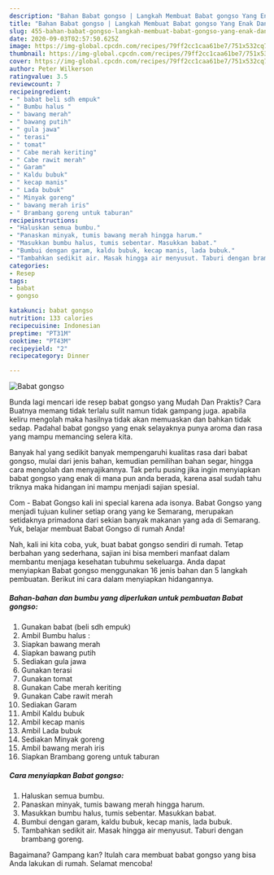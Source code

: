 ```yaml
---
description: "Bahan Babat gongso | Langkah Membuat Babat gongso Yang Enak Dan Mudah"
title: "Bahan Babat gongso | Langkah Membuat Babat gongso Yang Enak Dan Mudah"
slug: 455-bahan-babat-gongso-langkah-membuat-babat-gongso-yang-enak-dan-mudah
date: 2020-09-03T02:57:50.625Z
image: https://img-global.cpcdn.com/recipes/79ff2cc1caa61be7/751x532cq70/babat-gongso-foto-resep-utama.jpg
thumbnail: https://img-global.cpcdn.com/recipes/79ff2cc1caa61be7/751x532cq70/babat-gongso-foto-resep-utama.jpg
cover: https://img-global.cpcdn.com/recipes/79ff2cc1caa61be7/751x532cq70/babat-gongso-foto-resep-utama.jpg
author: Peter Wilkerson
ratingvalue: 3.5
reviewcount: 7
recipeingredient:
- " babat beli sdh empuk"
- " Bumbu halus "
- " bawang merah"
- " bawang putih"
- " gula jawa"
- " terasi"
- " tomat"
- " Cabe merah keriting"
- " Cabe rawit merah"
- " Garam"
- " Kaldu bubuk"
- " kecap manis"
- " Lada bubuk"
- " Minyak goreng"
- " bawang merah iris"
- " Brambang goreng untuk taburan"
recipeinstructions:
- "Haluskan semua bumbu."
- "Panaskan minyak, tumis bawang merah hingga harum."
- "Masukkan bumbu halus, tumis sebentar. Masukkan babat."
- "Bumbui dengan garam, kaldu bubuk, kecap manis, lada bubuk."
- "Tambahkan sedikit air. Masak hingga air menyusut. Taburi dengan brambang goreng."
categories:
- Resep
tags:
- babat
- gongso

katakunci: babat gongso 
nutrition: 133 calories
recipecuisine: Indonesian
preptime: "PT31M"
cooktime: "PT43M"
recipeyield: "2"
recipecategory: Dinner

---
```



![Babat gongso](https://img-global.cpcdn.com/recipes/79ff2cc1caa61be7/751x532cq70/babat-gongso-foto-resep-utama.jpg)

Bunda lagi mencari ide resep babat gongso yang Mudah Dan Praktis? Cara Buatnya memang tidak terlalu sulit namun tidak gampang juga. apabila keliru mengolah maka hasilnya tidak akan memuaskan dan bahkan tidak sedap. Padahal babat gongso yang enak selayaknya punya aroma dan rasa yang mampu memancing selera kita.

Banyak hal yang sedikit banyak mempengaruhi kualitas rasa dari babat gongso, mulai dari jenis bahan, kemudian pemilihan bahan segar, hingga cara mengolah dan menyajikannya. Tak perlu pusing jika ingin menyiapkan babat gongso yang enak di mana pun anda berada, karena asal sudah tahu triknya maka hidangan ini mampu menjadi sajian spesial.

Com - Babat Gongso kali ini special karena ada isonya. Babat Gongso yang menjadi tujuan kuliner setiap orang yang ke Semarang, merupakan setidaknya primadona dari sekian banyak makanan yang ada di Semarang. Yuk, belajar membuat Babat Gongso di rumah Anda!


Nah, kali ini kita coba, yuk, buat babat gongso sendiri di rumah. Tetap berbahan yang sederhana, sajian ini bisa memberi manfaat dalam membantu menjaga kesehatan tubuhmu sekeluarga. Anda dapat menyiapkan Babat gongso menggunakan 16 jenis bahan dan 5 langkah pembuatan. Berikut ini cara dalam menyiapkan hidangannya.

<!--inarticleads1-->

##### Bahan-bahan dan bumbu yang diperlukan untuk pembuatan Babat gongso:

1. Gunakan  babat (beli sdh empuk)
1. Ambil  Bumbu halus :
1. Siapkan  bawang merah
1. Siapkan  bawang putih
1. Sediakan  gula jawa
1. Gunakan  terasi
1. Gunakan  tomat
1. Gunakan  Cabe merah keriting
1. Gunakan  Cabe rawit merah
1. Sediakan  Garam
1. Ambil  Kaldu bubuk
1. Ambil  kecap manis
1. Ambil  Lada bubuk
1. Sediakan  Minyak goreng
1. Ambil  bawang merah iris
1. Siapkan  Brambang goreng untuk taburan




<!--inarticleads2-->

##### Cara menyiapkan Babat gongso:

1. Haluskan semua bumbu.
1. Panaskan minyak, tumis bawang merah hingga harum.
1. Masukkan bumbu halus, tumis sebentar. Masukkan babat.
1. Bumbui dengan garam, kaldu bubuk, kecap manis, lada bubuk.
1. Tambahkan sedikit air. Masak hingga air menyusut. Taburi dengan brambang goreng.




Bagaimana? Gampang kan? Itulah cara membuat babat gongso yang bisa Anda lakukan di rumah. Selamat mencoba!
